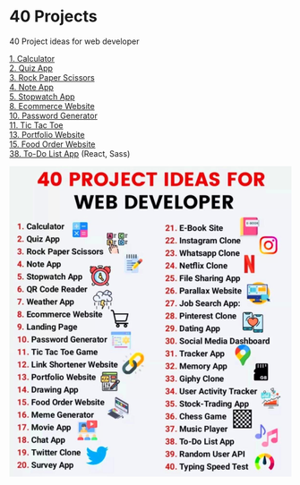 # 40 Projects
 40 Project ideas for web developer

[1. Calculator](https://konisdesign.github.io/40-Projects/1.%20Calculator/) <br/>
[2. Quiz App](https://konisdesign.github.io/40-Projects/2.%20Quiz%20App/) <br/>
[3. Rock Paper Scissors](https://konisdesign.github.io/40-Projects/3.%20Rock%20Paper%20Scissors/) <br/>
[4. Note App](https://konisdesign.github.io/40-Projects/4.%20Note%20App/) <br/>
[5. Stopwatch App](https://konisdesign.github.io/40-Projects/5.%20Stopwatch%20App/) <br/>
[8. Ecommerce Website](https://konisdesign.github.io/40-Projects/8.%20Ecommerce%20Website/pages/) <br/>
[10. Password Generator](https://konisdesign.github.io/40-Projects/10.%20Password%20Generator/) <br/>
[11. Tic Tac Toe](https://konisdesign.github.io/40-Projects/11.%20Tic%20Tac%20Toe/) <br/>
[13. Portfolio Website](https://konisdesign.github.io/40-Projects/13.%20Portfolio%20Website/) <br/>
[15. Food Order Website](https://github.com/KonisDesign/40-Projects/tree/main/15.%20Food%20Order%20Website) <br/>
[38. To-Do List App](https://github.com/KonisDesign/40-Projects/tree/main/38.%20To-Do%20List%20App/frontend) (React, Sass)


![alt text](https://raw.githubusercontent.com/KonisDesign/40-Projects/main/projects.JPG)
